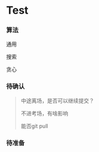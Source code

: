 # Test



### 算法

通用

搜索

贪心





### 待确认

> 中途离场，是否可以继续提交？
>
> 不进考场，有啥影响
>
> 能否git pull





### 待准备

> 

